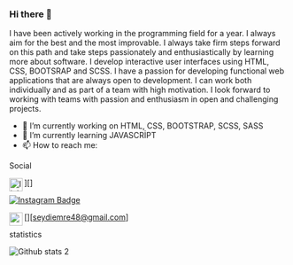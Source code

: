 ### Hi there 👋



I have been actively working in the programming field for a year.
I always aim for the best and the most improvable. I always take firm steps forward on this path and take steps passionately and enthusiastically by learning more about software.
I develop interactive user interfaces using HTML, CSS, BOOTSRAP and SCSS. 
I have a passion for developing functional web applications that are always open to development. I can work both individually and as part of a team with high motivation.
I look forward to working with teams with passion and enthusiasm in open and challenging projects.

- 🔭 I’m currently working on HTML, CSS, BOOTSTRAP, SCSS, SASS
- 🌱 I’m currently learning JAVASCRİPT
- 📫 How to reach me: 


Social



<img align="left" alt="linkedin | LinkedIn" width="24px" src="https://raw.githubusercontent.com/https://www.linkedin.com/in/seydiemre/linkedin.svg" />][]



[![Instagram Badge](https://img.shields.io/badge/-Instagram-C13584?style=flat-quare&labelColor=C13584&logo=instagram&logoColor=white&link=link)](https://www.instagram.com/seyem.20/)

[<img align="left" height="24" width="24" src="https://cdn.jsdelivr.net/npm/simple-icons@v4/icons/gmail.svg" />][seydiemre48@gmail.com]


statistics

![Github stats 2](https://github-readme-stats.vercel.app/api?username=seyemr&show_icons=true&theme=radical)
